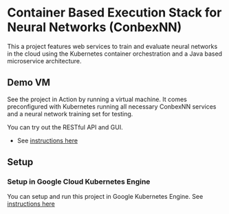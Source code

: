 # Container Based Execution Stack for Neural Networks (ConbexNN)
This a project features web services to train and evaluate neural networks in the cloud using the Kubernetes container orchestration and a Java based microservice architecture. 

## Demo VM
See the project in Action by running a virtual machine. It comes preconfigured with Kubernetes running all necessary ConbexNN services and a neural network training set for testing.

You can try out the RESTful API and GUI.

* See [instructions here](/deploy/vm/)

## Setup 
### Setup in Google Cloud Kubernetes Engine
You can setup and run this project in Google Kubernetes Engine.
See [instructions here](/deploy/cloud/google/)
